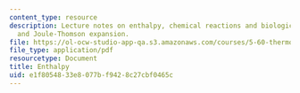 ```yaml
---
content_type: resource
description: Lecture notes on enthalpy, chemical reactions and biological processes,
  and Joule-Thomson expansion.
file: https://ol-ocw-studio-app-qa.s3.amazonaws.com/courses/5-60-thermodynamics-kinetics-spring-2008/e1f8054833e8077bf9428c27cbf0465c_5_60_lecture4.pdf
file_type: application/pdf
resourcetype: Document
title: Enthalpy
uid: e1f80548-33e8-077b-f942-8c27cbf0465c
---
```

